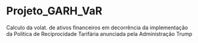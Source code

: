 # Projeto_GARH_VaR
 Calculo da volat. de ativos financeiros
 em decorrência da implementação da Política 
 de Reciprocidade Tarifária anunciada pela
 Administração Trump
 
